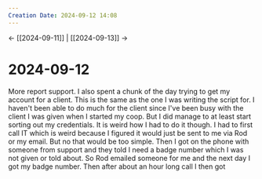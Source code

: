 ```yaml
---
Creation Date: 2024-09-12 14:08
---
```


<- [[2024-09-11]] | [[2024-09-13]]  ->

# 2024-09-12
More report support. I also spent a chunk of the day trying to get my account for a client. This is the same as the one I was writing the script for. I haven't been able to do much for the client since I've been busy with the client I was given when I started my coop. But I did manage to at least start sorting out my credentials. It is weird how I had to do it though. I had to first call IT which is weird because I figured it would just be sent to me via Rod or my email. But no that would be too simple. Then I got on the phone with someone from support and they told I need a badge number which I was not given or told about. So Rod emailed someone for me and the next day I got my badge number. Then after about an hour long call I then got 